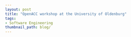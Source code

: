```yaml
---
layout: post
title: "OpenACC workshop at the University of Oldenburg"
tags:
- Software Engineering
thumbnail_path: blog/
---
```

